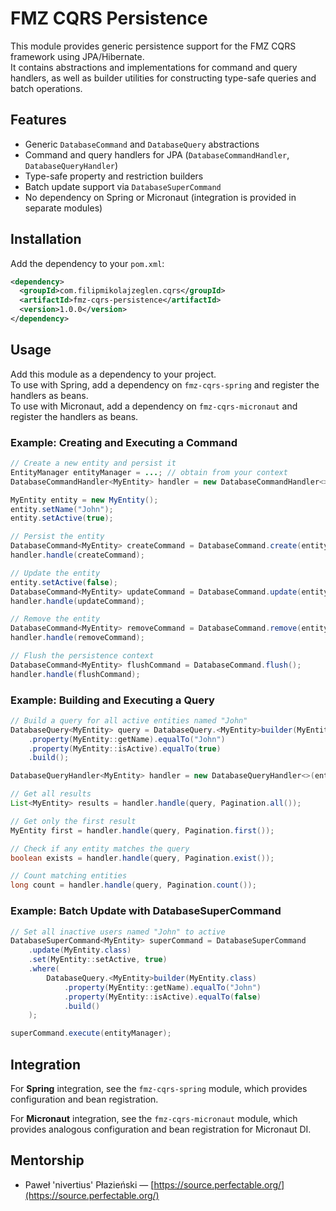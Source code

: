 # FMZ CQRS Persistence

This module provides generic persistence support for the FMZ CQRS framework using JPA/Hibernate.  
It contains abstractions and implementations for command and query handlers, as well as builder utilities for constructing type-safe queries and batch operations.

## Features

- Generic `DatabaseCommand` and `DatabaseQuery` abstractions
- Command and query handlers for JPA (`DatabaseCommandHandler`, `DatabaseQueryHandler`)
- Type-safe property and restriction builders
- Batch update support via `DatabaseSuperCommand`
- No dependency on Spring or Micronaut (integration is provided in separate modules)

## Installation

Add the dependency to your `pom.xml`:

```xml
<dependency>
  <groupId>com.filipmikolajzeglen.cqrs</groupId>
  <artifactId>fmz-cqrs-persistence</artifactId>
  <version>1.0.0</version>
</dependency>
```

## Usage

Add this module as a dependency to your project.  
To use with Spring, add a dependency on `fmz-cqrs-spring` and register the handlers as beans.  
To use with Micronaut, add a dependency on `fmz-cqrs-micronaut` and register the handlers as beans.

### Example: Creating and Executing a Command

```java
// Create a new entity and persist it
EntityManager entityManager = ...; // obtain from your context
DatabaseCommandHandler<MyEntity> handler = new DatabaseCommandHandler<>(entityManager);

MyEntity entity = new MyEntity();
entity.setName("John");
entity.setActive(true);

// Persist the entity
DatabaseCommand<MyEntity> createCommand = DatabaseCommand.create(entity);
handler.handle(createCommand);

// Update the entity
entity.setActive(false);
DatabaseCommand<MyEntity> updateCommand = DatabaseCommand.update(entity);
handler.handle(updateCommand);

// Remove the entity
DatabaseCommand<MyEntity> removeCommand = DatabaseCommand.remove(entity);
handler.handle(removeCommand);

// Flush the persistence context
DatabaseCommand<MyEntity> flushCommand = DatabaseCommand.flush();
handler.handle(flushCommand);
```

### Example: Building and Executing a Query

```java
// Build a query for all active entities named "John"
DatabaseQuery<MyEntity> query = DatabaseQuery.<MyEntity>builder(MyEntity.class)
    .property(MyEntity::getName).equalTo("John")
    .property(MyEntity::isActive).equalTo(true)
    .build();

DatabaseQueryHandler<MyEntity> handler = new DatabaseQueryHandler<>(entityManager);

// Get all results
List<MyEntity> results = handler.handle(query, Pagination.all());

// Get only the first result
MyEntity first = handler.handle(query, Pagination.first());

// Check if any entity matches the query
boolean exists = handler.handle(query, Pagination.exist());

// Count matching entities
long count = handler.handle(query, Pagination.count());
```

### Example: Batch Update with DatabaseSuperCommand

```java
// Set all inactive users named "John" to active
DatabaseSuperCommand<MyEntity> superCommand = DatabaseSuperCommand
    .update(MyEntity.class)
    .set(MyEntity::setActive, true)
    .where(
        DatabaseQuery.<MyEntity>builder(MyEntity.class)
            .property(MyEntity::getName).equalTo("John")
            .property(MyEntity::isActive).equalTo(false)
            .build()
    );

superCommand.execute(entityManager);
```

## Integration

For **Spring** integration, see the `fmz-cqrs-spring` module, which provides configuration and bean registration.

For **Micronaut** integration, see the `fmz-cqrs-micronaut` module, which provides analogous configuration and bean registration for Micronaut DI.

## Mentorship

- Paweł 'nivertius' Płazieński — [https://source.perfectable.org/](https://source.perfectable.org/)